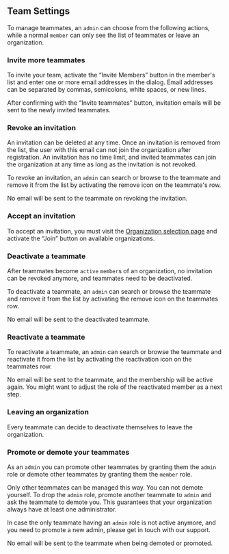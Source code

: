 ## Team Settings

To manage teammates, an `admin` can choose from the following actions, while a normal `member` can only see the list of teammates or leave an organization.

### Invite more teammates

To invite your team, activate the “Invite Members” button in the member's list and enter one or more email addresses in the dialog. Email addresses can be separated by commas, semicolons, white spaces, or new lines.

After confirming with the “Invite teammates” button, invitation emails will be sent to the newly invited teammates.

### Revoke an invitation

An invitation can be deleted at any time. Once an invitation is removed from the list, the user with this email can not join the organization after registration. An invitation has no time limit, and invited teammates can join the organization at any time as long as the invitation is not revoked.

To revoke an invitation, an `admin` can search or browse to the teammate and remove it from the list by activating the remove icon on the teammate's row.

No email will be sent to the teammate on revoking the invitation.

### Accept an invitation

To accept an invitation, you must visit the [Organization selection page](https://cloud.terramate.io/o) and activate the “Join” button on available organizations.

### Deactivate a teammate

After teammates become `active` `member`s of an organization, no invitation can be revoked anymore, and teammates need to be deactivated. 

To deactivate a teammate, an `admin` can search or browse the teammate and remove it from the list by activating the remove icon on the teammates row.

No email will be sent to the deactivated teammate.

### Reactivate a teammate

To reactivate a teammate, an `admin` can search or browse the teammate and reactivate it from the list by activating the reactivation icon on the teammates row. 

No email will be sent to the teammate, and the membership will be active again. You might want to adjust the role of the reactivated member as a next step.

### Leaving an organization

Every teammate can decide to deactivate themselves to leave the organization.

### Promote or demote your teammates

As an `admin` you can promote other teammates by granting them the `admin` role or demote other teammates by granting them the `member` role.

Only other teammates can be managed this way. You can not demote yourself. To drop the `admin` role, promote another teammate to `admin` and ask the teammate to demote you. This guarantees that your organization always have at least one administrator.

In case the only teammate having an `admin` role is not active anymore, and you need to promote a new admin, please get in touch with our support.

No email will be sent to the teammate when being demoted or promoted.
